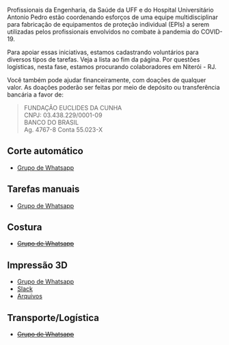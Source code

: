 Profissionais da Engenharia, da Saúde da UFF e do Hospital Universitário Antonio Pedro estão coordenando esforços de uma equipe multidisciplinar para fabricação de equipamentos de proteção individual (EPIs) a serem utilizadas pelos profissionais envolvidos no combate à pandemia do COVID-19.

Para apoiar essas iniciativas, estamos cadastrando voluntários para diversos tipos de tarefas. Veja a lista ao fim da página. Por questões logísticas, nesta fase, estamos procurando colaboradores em Niterói - RJ.

Você também pode ajudar financeiramente, com doações de qualquer valor. As doações poderão ser feitas por meio de depósito ou transferência bancária a favor de:

> FUNDAÇÃO EUCLIDES DA CUNHA  
> CNPJ: 03.438.229/0001-09  
> BANCO DO BRASIL  
> Ag. 4767-8 Conta 55.023-X

## Corte automático

  - [Grupo de Whatsapp](https://chat.whatsapp.com/GdzWhKEjk4UJBNXaWWPQTl)

## Tarefas manuais

  - [Grupo de Whatsapp](https://chat.whatsapp.com/GdzWhKEjk4UJBNXaWWPQTl)

## Costura

  - [~~Grupo de Whatsapp~~](#)

## Impressão 3D

  - [Grupo de Whatsapp](https://chat.whatsapp.com/CZZ6nVgVFlODF4TmVUMwLM)
  - [Slack](https://join.slack.com/t/cadvolcovid19/shared_invite/zt-d35cnbhg-vmubkFQcgEvXtvMY2LNB~Q)
  - [Arquivos](https://github.com/front-uff)

## Transporte/Logística

  - [~~Grupo de Whatsapp~~](#)
